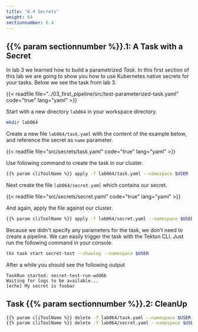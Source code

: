 ```yaml
---
title: "6.4 Secrets"
weight: 64
sectionnumber: 6.4
---
```



## {{% param sectionnumber %}}.1: A Task with a Secret

In lab 3 we learned how to build a parametrized *Task*. In this first section of this lab we are going to show you how to use Kubernetes native secrets for your tasks. Below we see the task from lab 3.

{{< readfile file="../03_first_pipeline/src/test-parameterized-task.yaml"  code="true" lang="yaml"   >}}

Start with a new directory `lab064` in your workspace directory.

```bash
mkdir lab064
```

Create a new file `lab064/task.yaml` with the content of the example below, and reference the secret as `name` parameter.

{{< readfile file="src/secrets/task.yaml"  code="true" lang="yaml"  >}}

Use following command to create the task in our cluster.

```bash
{{% param cliToolName %}} apply -f lab064/task.yaml --namespace $USER
```

Next create the file `lab064/secret.yaml` which contains our secret.

{{< readfile file="src/secrets/secret.yaml"  code="true" lang="yaml"   >}}

And again, apply the file against our cluster.

```bash
{{% param cliToolName %}} apply -f lab064/secret.yaml --namespace $USER
```

Because we didn't specify any parameters for the task, we don't need to create a pipeline. We can easily trigger the task with the Tekton CLI.
Just run the following command in your console.

```bash
tkn task start secret-test --showlog --namespace $USER
```

After a while you should see the following output

```console
TaskRun started: secret-test-run-wdd6b
Waiting for logs to be available...
[echo] My secret is foobar
```


## Task {{% param sectionnumber %}}.2: CleanUp

```bash
{{% param cliToolName %}} delete -f lab064/task.yaml --namespace $USER
{{% param cliToolName %}} delete -f lab064/secret.yaml --namespace $USER
```
